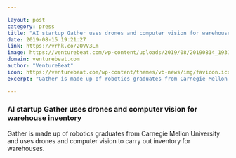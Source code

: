 ```yaml
---

layout: post
category: press
title: "AI startup Gather uses drones and computer vision for warehouse inventory"
date: 2019-08-15 19:21:27
link: https://vrhk.co/2OVV3Lm
image: https://venturebeat.com/wp-content/uploads/2019/08/20190814_193132.jpg?w=1200&strip=all
domain: venturebeat.com
author: "VentureBeat"
icon: https://venturebeat.com/wp-content/themes/vb-news/img/favicon.ico
excerpt: "Gather is made up of robotics graduates from Carnegie Mellon University and uses drones and computer vision to carry out inventory for warehouses."

---
```


### AI startup Gather uses drones and computer vision for warehouse inventory

Gather is made up of robotics graduates from Carnegie Mellon University and uses drones and computer vision to carry out inventory for warehouses.
